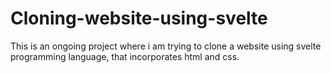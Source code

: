 # Cloning-website-using-svelte
This is an ongoing project where i am trying to clone a website using svelte programming language, that incorporates html and css.
